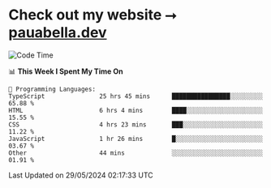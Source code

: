 # Check out my website ⭢ [pauabella.dev](https://pauabella.dev)

<!--START_SECTION:waka-->
![Code Time](http://img.shields.io/badge/Code%20Time-3%2C396%20hrs%2023%20mins-blue)

📊 **This Week I Spent My Time On** 

```text
💬 Programming Languages: 
TypeScript               25 hrs 45 mins      ████████████████░░░░░░░░░   65.88 % 
HTML                     6 hrs 4 mins        ████░░░░░░░░░░░░░░░░░░░░░   15.55 % 
CSS                      4 hrs 23 mins       ███░░░░░░░░░░░░░░░░░░░░░░   11.22 % 
JavaScript               1 hr 26 mins        █░░░░░░░░░░░░░░░░░░░░░░░░   03.67 % 
Other                    44 mins             ░░░░░░░░░░░░░░░░░░░░░░░░░   01.91 % 
```


 Last Updated on 29/05/2024 02:17:33 UTC
<!--END_SECTION:waka-->
